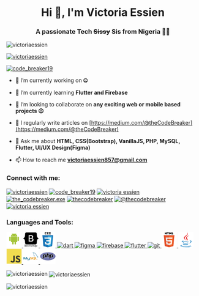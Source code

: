 <h1 align="center">Hi 👋, I'm Victoria Essien</h1>
<h3 align="center">A passionate Tech <del>Sissy</del> Sis from Nigeria 🤡🙃</h3>

<p align="left"> <img src="https://komarev.com/ghpvc/?username=victoriaessien&label=Profile%20views&color=0e75b6&style=flat" alt="victoriaessien" /> </p>

<p align="left"> <a href="https://github.com/ryo-ma/github-profile-trophy"><img src="https://github-profile-trophy.vercel.app/?username=victoriaessien" alt="victoriaessien" /></a> </p>

<p align="left"> <a href="https://twitter.com/code_breaker19" target="blank"><img src="https://img.shields.io/twitter/follow/code_breaker19?logo=twitter&style=for-the-badge" alt="code_breaker19" /></a> </p>

- 🔭 I’m currently working on **🤐**

- 🌱 I’m currently learning **Flutter and Firebase**

- 👯 I’m looking to collaborate on **any exciting web or mobile based projects 😉**

- 📝 I regularly write articles on [https://medium.com/@theCodeBreaker](https://medium.com/@theCodeBreaker)

- 💬 Ask me about **HTML, CSS(Bootstrap), VanillaJS, PHP, MySQL, Flutter, UI/UX Design(Figma)**

- 📫 How to reach me **victoriaessien857@gmail.com**

<h3 align="left">Connect with me:</h3>
<p align="left">
<a href="https://dev.to/victoriaessien" target="blank"><img align="center" src="https://raw.githubusercontent.com/rahuldkjain/github-profile-readme-generator/master/src/images/icons/Social/devto.svg" alt="victoriaessien" height="30" width="40" /></a>
<a href="https://twitter.com/code_breaker19" target="blank"><img align="center" src="https://raw.githubusercontent.com/rahuldkjain/github-profile-readme-generator/master/src/images/icons/Social/twitter.svg" alt="code_breaker19" height="30" width="40" /></a>
<a href="https://linkedin.com/in/victoria essien" target="blank"><img align="center" src="https://raw.githubusercontent.com/rahuldkjain/github-profile-readme-generator/master/src/images/icons/Social/linked-in-alt.svg" alt="victoria essien" height="30" width="40" /></a>
<a href="https://instagram.com/the_codebreaker.exe" target="blank"><img align="center" src="https://raw.githubusercontent.com/rahuldkjain/github-profile-readme-generator/master/src/images/icons/Social/instagram.svg" alt="the_codebreaker.exe" height="30" width="40" /></a>
<a href="https://dribbble.com/thecodebreaker" target="blank"><img align="center" src="https://raw.githubusercontent.com/rahuldkjain/github-profile-readme-generator/master/src/images/icons/Social/dribbble.svg" alt="thecodebreaker" height="30" width="40" /></a>
<a href="https://medium.com/@thecodebreaker" target="blank"><img align="center" src="https://raw.githubusercontent.com/rahuldkjain/github-profile-readme-generator/master/src/images/icons/Social/medium.svg" alt="@thecodebreaker" height="30" width="40" /></a>
<a href="https://www.hackerrank.com/victoria essien" target="blank"><img align="center" src="https://raw.githubusercontent.com/rahuldkjain/github-profile-readme-generator/master/src/images/icons/Social/hackerrank.svg" alt="victoria essien" height="30" width="40" /></a>
</p>

<h3 align="left">Languages and Tools:</h3>
<p align="left"> <a href="https://developer.android.com" target="_blank" rel="noreferrer"> <img src="https://raw.githubusercontent.com/devicons/devicon/master/icons/android/android-original-wordmark.svg" alt="android" width="40" height="40"/> </a> <a href="https://getbootstrap.com" target="_blank" rel="noreferrer"> <img src="https://raw.githubusercontent.com/devicons/devicon/master/icons/bootstrap/bootstrap-plain-wordmark.svg" alt="bootstrap" width="40" height="40"/> </a> <a href="https://www.w3schools.com/css/" target="_blank" rel="noreferrer"> <img src="https://raw.githubusercontent.com/devicons/devicon/master/icons/css3/css3-original-wordmark.svg" alt="css3" width="40" height="40"/> </a> <a href="https://dart.dev" target="_blank" rel="noreferrer"> <img src="https://www.vectorlogo.zone/logos/dartlang/dartlang-icon.svg" alt="dart" width="40" height="40"/> </a> <a href="https://www.figma.com/" target="_blank" rel="noreferrer"> <img src="https://www.vectorlogo.zone/logos/figma/figma-icon.svg" alt="figma" width="40" height="40"/> </a> <a href="https://firebase.google.com/" target="_blank" rel="noreferrer"> <img src="https://www.vectorlogo.zone/logos/firebase/firebase-icon.svg" alt="firebase" width="40" height="40"/> </a> <a href="https://flutter.dev" target="_blank" rel="noreferrer"> <img src="https://www.vectorlogo.zone/logos/flutterio/flutterio-icon.svg" alt="flutter" width="40" height="40"/> </a> <a href="https://git-scm.com/" target="_blank" rel="noreferrer"> <img src="https://www.vectorlogo.zone/logos/git-scm/git-scm-icon.svg" alt="git" width="40" height="40"/> </a> <a href="https://www.w3.org/html/" target="_blank" rel="noreferrer"> <img src="https://raw.githubusercontent.com/devicons/devicon/master/icons/html5/html5-original-wordmark.svg" alt="html5" width="40" height="40"/> </a> <a href="https://www.java.com" target="_blank" rel="noreferrer"> <img src="https://raw.githubusercontent.com/devicons/devicon/master/icons/java/java-original.svg" alt="java" width="40" height="40"/> </a> <a href="https://developer.mozilla.org/en-US/docs/Web/JavaScript" target="_blank" rel="noreferrer"> <img src="https://raw.githubusercontent.com/devicons/devicon/master/icons/javascript/javascript-original.svg" alt="javascript" width="40" height="40"/> </a> <a href="https://www.mysql.com/" target="_blank" rel="noreferrer"> <img src="https://raw.githubusercontent.com/devicons/devicon/master/icons/mysql/mysql-original-wordmark.svg" alt="mysql" width="40" height="40"/> </a> <a href="https://www.php.net" target="_blank" rel="noreferrer"> <img src="https://raw.githubusercontent.com/devicons/devicon/master/icons/php/php-original.svg" alt="php" width="40" height="40"/> </a> </p>

<p><img align="left" src="https://github-readme-stats.vercel.app/api/top-langs?username=victoriaessien&show_icons=true&locale=en&layout=compact" alt="victoriaessien" /></p>

<p>&nbsp;<img align="center" src="https://github-readme-stats.vercel.app/api?username=victoriaessien&show_icons=true&locale=en" alt="victoriaessien" /></p>

<p><img align="center" src="https://github-readme-streak-stats.herokuapp.com/?user=victoriaessien&" alt="victoriaessien" /></p>
